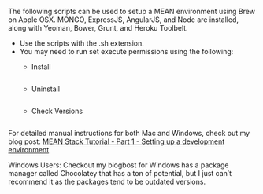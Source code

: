 The following scripts can be used to setup a MEAN environment using Brew on Apple OSX. MONGO, ExpressJS, AngularJS, and Node are installed, along with Yeoman, Bower, Grunt, and Heroku Toolbelt.

* Use the scripts with the .sh extension.
* You may need to run set execute permissions using the following:
	* Install

		``` sudo chmod 700 mean-install.sh

	* Uninstall

		``` sudo chmod 700 mean-uninstall.sh

	* Check Versions

		```sudo chmod 700 mean-versions.sh

For detailed manual instructions for both Mac and Windows, check out my blog post: [MEAN Stack Tutorial - Part 1 - Setting up a development environment](http://johnlivingston.io/blog/mean-stack-1)

Windows Users: Checkout my blogbost for  Windows has a package manager called Chocolatey that has a ton of potential, but I just can’t recommend it as the packages tend to be outdated versions. 